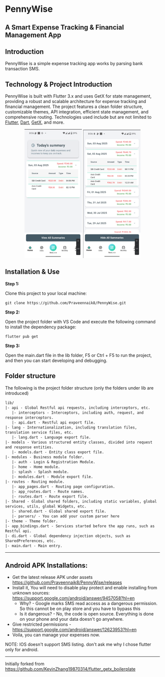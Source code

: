 # PennyWise

## A Smart Expense Tracking & Financial Management App

## Introduction

PennyWise is a simple expense tracking app works by parsing bank transaction SMS.

## Technology & Project Introduction

PennyWise is built with Flutter 3.x and uses GetX for state management, providing a robust and scalable architecture for expense tracking and financial management. The project features a clean folder structure, customizable themes, API integration, efficient state management, and comprehensive routing. Technologies used include but are not limited to [Flutter](https://flutter.cn/), [Dart](https://dart.dev/), [GetX](https://pub.dev/packages/get), and more.

<p align='center'>
    <img src="assets/screenshot/1.png" width="187" heght="333" />
    <img src="assets/screenshot/2.png" width="187" heght="333" />
</p>

## Installation & Use

**Step 1:**

Clone this project to your local machine:

```
git clone https://github.com/Praveennaik8/PennyWise.git
```

**Step 2:**

Open the project folder with VS Code and execute the following command to install the dependency package:

```
flutter pub get
```

**Step 3:**

Open the main.dart file in the lib folder, F5 or Ctrl + F5 to run the project, and then you can start developing and debugging.

## Folder structure

The following is the project folder structure (only the folders under lib are introduced)

```
lib/
|- api - Global Restful api requests, including interceptors, etc.
   |- interceptors - Interceptors, including auth, request, and response interceptors.
   |- api.dart - Restful api export file.
|- lang - Internationalization, including translation files, translation service files, etc.
   |- lang.dart - Language export file.
|- models - Various structured entity classes, divided into request and response entities.
   |- models.dart - Entity class export file.
|- modules - Business module folder.
   |- auth - Login & Registration Module.
   |- home - Home module.
   |- splash - Splash module.
   |- modules.dart - Module export file.
|- routes - Routing module.
   |- app_pages.dart - Routing page configuration.
   |- app_routes.dart - Route names.
   |- routes.dart - Route export file.
|- Shared - Global shared folders, including static variables, global services, utils, global Widgets, etc.
   |- shared.dart - Global shared export file.
   |- parsers/ - You can add your custom parser here
|- theme - Theme folder.
|- app_bindings.dart - Services started before the app runs, such as Restful api.
|- di.dart - Global dependency injection objects, such as SharedPreferences, etc.
|- main.dart - Main entry.
```

-----------------------------------------------------------------------------------

## Android APK Installations:

- Get the latest release APK under assets https://github.com/Praveennaik8/PennyWise/releases
- Install it, You will need to disable play protect and enable installing from unknown sources: https://support.google.com/android/answer/9457058?hl=en
  - Why? - Google marks SMS read access as a dangerous permission. So this cannot be on play store and you have to bypass this
  - Is it dangerous? - No, the code is open source. Everything is done on your phone and your data doesn't go anywhere.
- Give restricted permissions - https://support.google.com/android/answer/12623953?hl=en
- Voila, you can manage your expenses now.

NOTE: IOS doesn't support SMS listing. don't ask me why I chose flutter only for android.

-----------------------------------------------------------------------------------

Initially forked from https://github.com/KevinZhang19870314/flutter_getx_boilerplate



